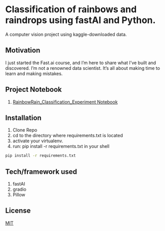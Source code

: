 # Classification of rainbows and raindrops using fastAI and Python.

A computer vision project using kaggle-downloaded data.

## Motivation

I just started the Fast.ai course, and I’m here to share what I’ve built and discovered. I’m not a renowned data scientist. It’s all about making time to learn and making mistakes.

## Project Notebook
1. [RainbowRain_Classification_Experiment Notebook](https://colab.research.google.com/drive/1kkGl_9PESmv7nGin143HCEqN8169TjVv)

## Installation

1. Clone Repo
2. cd to the directory where requirements.txt is located
3. activate your virtualenv.
4. run: pip install -r requirements.txt in your shell

```bash
pip install -r requirements.txt
```

## Tech/framework used

1. fastAI
2. gradio
3. Pillow

## License

[MIT](https://choosealicense.com/licenses/mit/)
